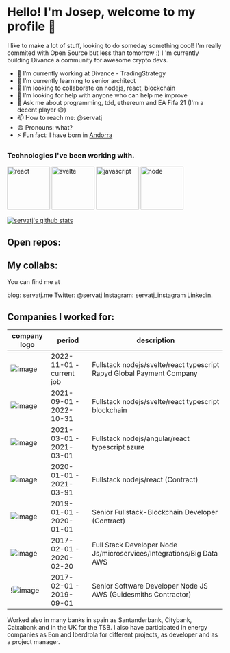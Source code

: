 # Hello! I'm Josep, welcome to my profile 🤙

I like to make a lot of stuff, looking to do someday something cool! I'm really commited with Open Source but less than tomorrow :) I 'm currently building Divance a community for awesome crypto devs. 

- 🔭 I’m currently working at Divance - TradingStrategy
- 🌱 I’m currently learning to senior architect
- 👯 I’m looking to collaborate on nodejs, react, blockchain
- 🤔 I’m looking for help with anyone who can help me improve
- 💬 Ask me about programming, tdd, ethereum and EA Fifa 21 (I'm a decent player 😄) 
- 📫 How to reach me: @servatj
- 😄 Pronouns: what?
- ⚡ Fun fact: I have born in [Andorra](https://es.wikipedia.org/wiki/Andorra)

### Technologies I've been working with.
<!-- Banner -->
<p>
   <img src="https://media.giphy.com/media/eNAsjO55tPbgaor7ma/giphy.gif" width="100px" height="100px" alt="react" />
   <img src="https://media.giphy.com/media/Y1q8LF4Fc6DoQYC3fi/source.gif" width="100px" height="100px" alt="svelte" />
   <img src="https://media.giphy.com/media/ln7z2eWriiQAllfVcn/source.gif" width="100px" height="100px" alt="javascript" />
   <img src="https://media.giphy.com/media/kdFc8fubgS31b8DsVu/giphy.gif" width="100px" height="100px" alt="node" />
   
</p>


[![servatj's github stats](https://github-readme-stats.vercel.app/api?username=servatj&show_icons=true&theme=dracula)](https://github.com/anuraghazra/github-readme-stats)

## Open repos: 

## My collabs: 

You can find me at 

blog: servatj.me
Twitter: @servatj 
Instagram: servatj_instagram
Linkedin.


## Companies I worked for: 

|  company logo | period |  description  | 
|-|-|-|
![image](https://cdn.prod.website-files.com/66cdf84d5ef945a2f765fc6b/66faf0c17f65b33717c77809_636162392c7713af03370c10_635ec0acf95dcc87b033ad87_rapyd.png) |  2022-11-01 - current job  | Fullstack nodejs/svelte/react typescript Rapyd Global Payment Company
![image](https://github.com/user-attachments/assets/d41ec78d-184f-4ef6-b9a1-63d087e4b18a) |  2021-09-01 - 2022-10-31 | Fullstack nodejs/svelte/react typescript blockchain
![image](https://user-images.githubusercontent.com/3521485/132066201-295503a5-10dd-4c9f-81fe-594a2c386ab5.png) |  2021-03-01 - 2021-03-01 | Fullstack nodejs/angular/react typescript azure
![image](https://user-images.githubusercontent.com/3521485/132065822-1ae9bc37-961e-4472-8061-0fa421c1bfa0.png) |  2020-01-01 - 2021-03-91 | Fullstack nodejs/react (Contract)|
![image](https://user-images.githubusercontent.com/3521485/132065648-015dda9d-6bab-4b34-894d-b0a71a6b080c.png) |  2019-01-01 - 2020-01-01  | Senior Fullstack-Blockchain Developer (Contract)|
![image](https://user-images.githubusercontent.com/3521485/132065392-afb5cf40-4d4d-455e-83c4-f336e55c7a30.png) |  2017-02-01 - 2020-02-20  | Full Stack Developer Node Js/microservices/Integrations/Big Data AWS  |
!![image](https://user-images.githubusercontent.com/3521485/132065250-cd985a27-34a6-43e1-9853-5523ab30bde4.png)|  2017-02-01 - 2019-09-01  | Senior Software Developer Node JS AWS (Guidesmiths Contractor) |

Worked also in many banks in spain as Santanderbank, Citybank, Caixabank and in the UK for the TSB. I also have participated in energy companies as Eon and Iberdrola for different projects, as developer and as a project manager.


